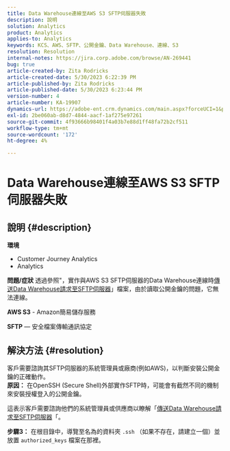 ```yaml
---
title: Data Warehouse連線至AWS S3 SFTP伺服器失敗
description: 說明
solution: Analytics
product: Analytics
applies-to: Analytics
keywords: KCS、AWS、SFTP、公開金鑰、Data Warehouse、連線、S3
resolution: Resolution
internal-notes: https://jira.corp.adobe.com/browse/AN-269441
bug: true
article-created-by: Zita Rodricks
article-created-date: 5/30/2023 6:22:39 PM
article-published-by: Zita Rodricks
article-published-date: 5/30/2023 6:23:44 PM
version-number: 4
article-number: KA-19907
dynamics-url: https://adobe-ent.crm.dynamics.com/main.aspx?forceUCI=1&pagetype=entityrecord&etn=knowledgearticle&id=55ac85f3-16ff-ed11-8f6e-6045bd006b25
exl-id: 2be060ab-d8d7-4844-aacf-1af275e97261
source-git-commit: 4f93666b98401f4a03b7e88d1ff48fa72b2cf511
workflow-type: tm+mt
source-wordcount: '172'
ht-degree: 4%

---
```


# Data Warehouse連線至AWS S3 SFTP伺服器失敗

## 說明 {#description}

<b>環境</b>
- Customer Journey Analytics
- Analytics



<b>問題/症狀</b>
透過參照&quot;，實作與AWS S3 SFTP伺服器的Data Warehouse連線時[傳送Data Warehouse請求至SFTP伺服器](https://experienceleague.adobe.com/docs/analytics/export/ftp-and-sftp/secure-file-transfer-protocol/ftp-sftp-dw.html?lang=en)」檔案，由於讀取公開金鑰的問題，它無法連線。



<b>AWS S3</b> - Amazon簡易儲存服務

<b>SFTP</b>  — 安全檔案傳輸通訊協定


## 解決方法 {#resolution}

客戶需要諮詢其SFTP伺服器的系統管理員或廠商(例如AWS)，以判斷安裝公開金鑰的正確動作。<br><b>原因：</b>
在OpenSSH (Secure Shell)外部實作SFTP時，可能會有截然不同的機制來安裝授權登入的公開金鑰。

這表示客戶需要諮詢他們的系統管理員或供應商以瞭解「[傳送Data Warehouse請求至SFTP伺服器](https://experienceleague.adobe.com/docs/analytics/export/ftp-and-sftp/secure-file-transfer-protocol/ftp-sftp-dw.html?lang=en)「。

<b>步驟3：</b> 在根目錄中，導覽至名為的資料夾 `.ssh` （如果不存在，請建立一個）並放置 `authorized_keys` 檔案在那裡。
